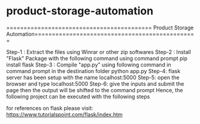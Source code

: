 # product-storage-automation
========================================== Product Storage Automation===============================================

Step-1 : Extract the files using  Winrar or other zip softwares
Step-2 : Install "Flask" Package with the following command using command prompt
         pip install flask
Step-3 : Compile "app.py" using following command in command prompt in the destination folder
         python app.py
Step-4:  flask server has been setup with the name localhost:5000
Step-5:  open the browser and type localhost:5000 
Step-6:  give the inputs and submit the page then the output will be shifted to the command prompt
 Hence, the following project can be executed with the following steps
 
 for references on flask please visit: https://www.tutorialspoint.com/flask/index.htm
 
